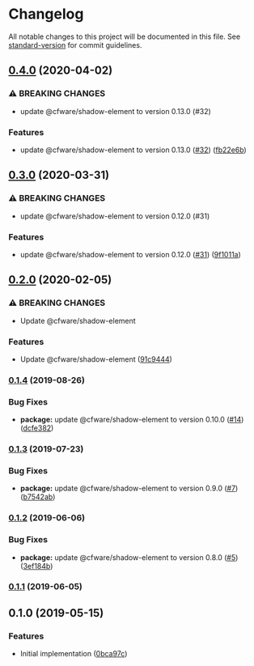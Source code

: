 # Changelog

All notable changes to this project will be documented in this file. See [standard-version](https://github.com/conventional-changelog/standard-version) for commit guidelines.

## [0.4.0](https://github.com/cfware/nav-menu/compare/v0.3.0...v0.4.0) (2020-04-02)


### ⚠ BREAKING CHANGES

* update @cfware/shadow-element to version 0.13.0 (#32)

### Features

* update @cfware/shadow-element to version 0.13.0 ([#32](https://github.com/cfware/nav-menu/issues/32)) ([fb22e6b](https://github.com/cfware/nav-menu/commit/fb22e6bf2ca1262a7489ffeccd0bfceae13a698b))

## [0.3.0](https://github.com/cfware/nav-menu/compare/v0.2.0...v0.3.0) (2020-03-31)


### ⚠ BREAKING CHANGES

* update @cfware/shadow-element to version 0.12.0 (#31)

### Features

* update @cfware/shadow-element to version 0.12.0 ([#31](https://github.com/cfware/nav-menu/issues/31)) ([9f1011a](https://github.com/cfware/nav-menu/commit/9f1011a585f2781658d324e23e007ae97f955104))

## [0.2.0](https://github.com/cfware/nav-menu/compare/v0.1.4...v0.2.0) (2020-02-05)


### ⚠ BREAKING CHANGES

* Update @cfware/shadow-element

### Features

* Update @cfware/shadow-element ([91c9444](https://github.com/cfware/nav-menu/commit/91c9444c86b48a99fa08cb8df5ea74dc5a432137))

### [0.1.4](https://github.com/cfware/nav-menu/compare/v0.1.3...v0.1.4) (2019-08-26)


### Bug Fixes

* **package:** update @cfware/shadow-element to version 0.10.0 ([#14](https://github.com/cfware/nav-menu/issues/14)) ([dcfe382](https://github.com/cfware/nav-menu/commit/dcfe382))

### [0.1.3](https://github.com/cfware/nav-menu/compare/v0.1.2...v0.1.3) (2019-07-23)


### Bug Fixes

* **package:** update @cfware/shadow-element to version 0.9.0 ([#7](https://github.com/cfware/nav-menu/issues/7)) ([b7542ab](https://github.com/cfware/nav-menu/commit/b7542ab))

### [0.1.2](https://github.com/cfware/nav-menu/compare/v0.1.1...v0.1.2) (2019-06-06)


### Bug Fixes

* **package:** update @cfware/shadow-element to version 0.8.0 ([#5](https://github.com/cfware/nav-menu/issues/5)) ([3ef184b](https://github.com/cfware/nav-menu/commit/3ef184b))



### [0.1.1](https://github.com/cfware/nav-menu/compare/v0.1.0...v0.1.1) (2019-06-05)



## 0.1.0 (2019-05-15)


### Features

* Initial implementation ([0bca97c](https://github.com/cfware/nav-menu/commit/0bca97c))
